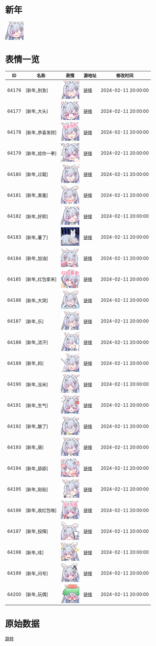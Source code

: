 # 新年

<img src="./cover.png" height="60" alt="cover" />

# 表情一览

|ID|名称|表情|源地址|修改时间|
|----|----|----|----|----|
|64176|[新年_别急]|<img src="./pic/064176_%5B新年_别急%5D.png" height="60" alt="别急"/>|[链接](https://i0.hdslb.com/bfs/garb/a9513477417776860ef6a202fdcb109027fdf735.png)|2024-02-11 20:00:00|
|64177|[新年_大头]|<img src="./pic/064177_%5B新年_大头%5D.png" height="60" alt="大头"/>|[链接](https://i0.hdslb.com/bfs/garb/52037db7921103f1e2881bbfe155415d4affa929.png)|2024-02-11 20:00:00|
|64178|[新年_恭喜发财]|<img src="./pic/064178_%5B新年_恭喜发财%5D.png" height="60" alt="恭喜发财"/>|[链接](https://i0.hdslb.com/bfs/garb/e0ee3e7e862d9092a5ede4f9953434bcb4d5b935.png)|2024-02-11 20:00:00|
|64179|[新年_给你一拳]|<img src="./pic/064179_%5B新年_给你一拳%5D.png" height="60" alt="给你一拳"/>|[链接](https://i0.hdslb.com/bfs/garb/39018c0ca5765478be826bb44c10f78e6996a82f.png)|2024-02-11 20:00:00|
|64180|[新年_过载]|<img src="./pic/064180_%5B新年_过载%5D.png" height="60" alt="过载"/>|[链接](https://i0.hdslb.com/bfs/garb/271d248c45643f574c12bb1bab0b550f08379c75.png)|2024-02-11 20:00:00|
|64181|[新年_害羞]|<img src="./pic/064181_%5B新年_害羞%5D.png" height="60" alt="害羞"/>|[链接](https://i0.hdslb.com/bfs/garb/fdc86351ef347471b41e0635672d8880a33022dd.png)|2024-02-11 20:00:00|
|64182|[新年_好耶]|<img src="./pic/064182_%5B新年_好耶%5D.png" height="60" alt="好耶"/>|[链接](https://i0.hdslb.com/bfs/garb/73830553ec92096074b0a5a81ac1ae82eb2a58c6.png)|2024-02-11 20:00:00|
|64183|[新年_薯了]|<img src="./pic/064183_%5B新年_薯了%5D.png" height="60" alt="薯了"/>|[链接](https://i0.hdslb.com/bfs/garb/7a9bbf7d9caeac8dc454559a86293098257da67b.png)|2024-02-11 20:00:00|
|64184|[新年_加油]|<img src="./pic/064184_%5B新年_加油%5D.png" height="60" alt="加油"/>|[链接](https://i0.hdslb.com/bfs/garb/30f251e5c18ba267cfd1d56bd512227d76dd6e1e.png)|2024-02-11 20:00:00|
|64185|[新年_红包拿来]|<img src="./pic/064185_%5B新年_红包拿来%5D.png" height="60" alt="红包拿来"/>|[链接](https://i0.hdslb.com/bfs/garb/3b669ccf82a409e5390302bf3ab447519f52ea05.png)|2024-02-11 20:00:00|
|64186|[新年_大哭]|<img src="./pic/064186_%5B新年_大哭%5D.png" height="60" alt="大哭"/>|[链接](https://i0.hdslb.com/bfs/garb/805116867c4eac38d4d3d56cff2de3481bee136a.png)|2024-02-11 20:00:00|
|64187|[新年_乐]|<img src="./pic/064187_%5B新年_乐%5D.png" height="60" alt="乐"/>|[链接](https://i0.hdslb.com/bfs/garb/7b91cb42770bae98478377159399daff14926464.png)|2024-02-11 20:00:00|
|64188|[新年_流汗]|<img src="./pic/064188_%5B新年_流汗%5D.png" height="60" alt="流汗"/>|[链接](https://i0.hdslb.com/bfs/garb/c9b953b68d3af11dba79437fd1f1d565a829e13e.png)|2024-02-11 20:00:00|
|64189|[新年_妈]|<img src="./pic/064189_%5B新年_妈%5D.png" height="60" alt="妈"/>|[链接](https://i0.hdslb.com/bfs/garb/0f593ef1ccf365500fa6bf51fa77fc3f92a22835.png)|2024-02-11 20:00:00|
|64190|[新年_没米]|<img src="./pic/064190_%5B新年_没米%5D.png" height="60" alt="没米"/>|[链接](https://i0.hdslb.com/bfs/garb/a42fc4ab4e29dd583d8ddb83fe7918458a35ca12.png)|2024-02-11 20:00:00|
|64191|[新年_生气]|<img src="./pic/064191_%5B新年_生气%5D.png" height="60" alt="生气"/>|[链接](https://i0.hdslb.com/bfs/garb/b11da7fda2cf27388685da4dca480f1bb73e0a80.png)|2024-02-11 20:00:00|
|64192|[新年_酸了]|<img src="./pic/064192_%5B新年_酸了%5D.png" height="60" alt="酸了"/>|[链接](https://i0.hdslb.com/bfs/garb/0e706aeeb5c307e2b82e99e8f88169e060b26d36.png)|2024-02-11 20:00:00|
|64193|[新年_唐]|<img src="./pic/064193_%5B新年_唐%5D.png" height="60" alt="唐"/>|[链接](https://i0.hdslb.com/bfs/garb/62a029601e358140b9ea552a86ca5eddfe68bc26.png)|2024-02-11 20:00:00|
|64194|[新年_舔舔]|<img src="./pic/064194_%5B新年_舔舔%5D.png" height="60" alt="舔舔"/>|[链接](https://i0.hdslb.com/bfs/garb/27e8cb88a94f9947785feeba8bacc8b4759ef3e3.png)|2024-02-11 20:00:00|
|64195|[新年_贴贴]|<img src="./pic/064195_%5B新年_贴贴%5D.png" height="60" alt="贴贴"/>|[链接](https://i0.hdslb.com/bfs/garb/bf66b7b10efce643ad0b3131b2621e2dd44e3403.png)|2024-02-11 20:00:00|
|64196|[新年_收红包咯]|<img src="./pic/064196_%5B新年_收红包咯%5D.png" height="60" alt="收红包咯"/>|[链接](https://i0.hdslb.com/bfs/garb/e32829a128ab29cc02b09c4ebf50c4e4379aa0e7.png)|2024-02-11 20:00:00|
|64197|[新年_投降]|<img src="./pic/064197_%5B新年_投降%5D.png" height="60" alt="投降"/>|[链接](https://i0.hdslb.com/bfs/garb/7994a6b80c6e4593157ffd6c16040a5e81e8a233.png)|2024-02-11 20:00:00|
|64198|[新年_哇]|<img src="./pic/064198_%5B新年_哇%5D.png" height="60" alt="哇"/>|[链接](https://i0.hdslb.com/bfs/garb/e80b43fefd650c90bfece53007535fb03390447a.png)|2024-02-11 20:00:00|
|64199|[新年_问号]|<img src="./pic/064199_%5B新年_问号%5D.png" height="60" alt="问号"/>|[链接](https://i0.hdslb.com/bfs/garb/e388b2d41ff503151ab0ba1829e3071d3616f96c.png)|2024-02-11 20:00:00|
|64200|[新年_玩偶]|<img src="./pic/064200_%5B新年_玩偶%5D.png" height="60" alt="玩偶"/>|[链接](https://i0.hdslb.com/bfs/garb/a5bae783352dbc5ceeb85f6fe5e5034e1ffae77f.png)|2024-02-11 20:00:00|

# 原始数据

[跳转](./raw.json)

